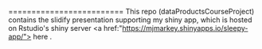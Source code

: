 
=========================
This repo (dataProductsCourseProject) contains the slidify presentation supporting my shiny app, which is hosted on Rstudio's shiny server <a href:"https://mjmarkey.shinyapps.io/sleepy-app/"> here </a>.
